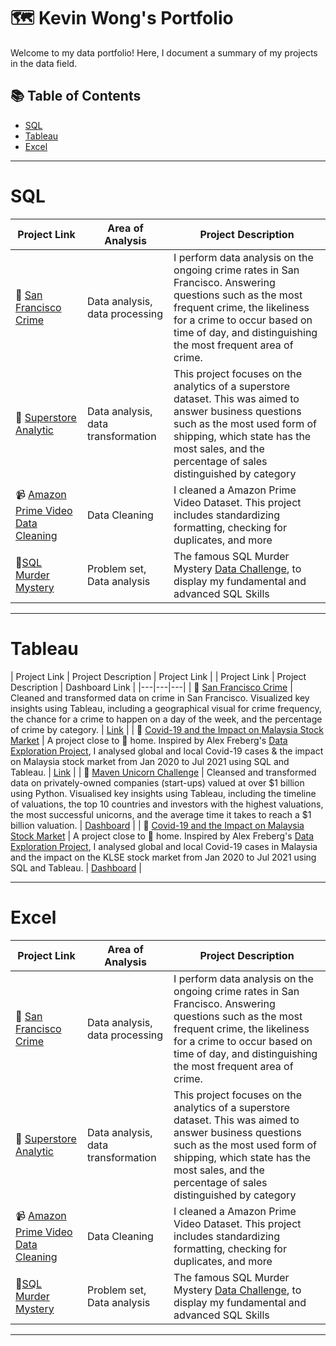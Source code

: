 # 🗺 Kevin Wong's Portfolio
Welcome to my data portfolio! Here, I document a summary of my projects in the data field. 
## 📚 Table of Contents
- [SQL](#sql)
- [Tableau](#tableau)
- [Excel](#Excel)

***

# SQL

| Project Link | Area of Analysis | Project Description | 
|---|---|---|
| 🌉 [San Francisco Crime](https://github.com/KevinWongSF/SQL-Projects/blob/main/San%20Francisco%20Crime) | Data analysis, data processing | I perform data analysis on the ongoing crime rates in San Francisco. Answering questions such as the most frequent crime, the likeliness for a crime to occur based on time of day, and distinguishing the most frequent area of crime. | 
| 🏪 [Superstore Analytic](https://github.com/KevinWongSF/SQL-Projects/blob/main/Superstore%20Analytic) | Data analysis, data transformation | This project focuses on the analytics of a superstore dataset. This was aimed to answer business questions such as the most used form of shipping, which state has the most sales, and the percentage of sales distinguished by category | 
| 📹 [Amazon Prime Video Data Cleaning](https://github.com/KevinWongSF/SQL-Projects/blob/main/Amazon%20Prime%20Video) | Data Cleaning | I cleaned a Amazon Prime Video Dataset. This project includes standardizing formatting, checking for duplicates, and more |  
| 🔎[SQL Murder Mystery](https://github.com/KevinWongSF/SQL-Projects/blob/main/Murder%20Mystery) | Problem set, Data analysis | The famous SQL Murder Mystery [Data Challenge](https://mystery.knightlab.com/), to display my fundamental and advanced SQL Skills|  

***

# Tableau

| Project Link | Project Description | Project Link |
| Project Link | Project Description | Dashboard Link |
|---|---|---|
| 🌉 [San Francisco Crime](https://github.com/KevinWongSF/Tableau-Projects/tree/main/San%20Francisco%20Crime) | Cleaned and transformed data on crime in San Francisco. Visualized key insights using Tableau, including a geographical visual for crime frequency, the chance for a crime to happen on a day of the week, and the percentage of crime by category. | [Link](https://public.tableau.com/app/profile/kevin.wong5782/viz/SanFranciscoCrime_16912854144130/Dashboard1) |
| 🦠 [Covid-19 and the Impact on Malaysia Stock Market](https://github.com/katiehuangx/Covid-19-and-Impact-on-Malaysia-stock-market) | A project close to 🏡 home. Inspired by Alex Freberg's [Data Exploration Project](https://www.youtube.com/watch?v=qfyynHBFOsM&list=PLUaB-1hjhk8H48Pj32z4GZgGWyylqv85f&index=1), I analysed global and local Covid-19 cases & the impact on Malaysia stock market from Jan 2020 to Jul 2021 using SQL and Tableau. | [Link](https://public.tableau.com/app/profile/katie.huang/viz/Covid-19anditsimpactonKLSEIndexPriceinMalaysia/Dashboard1) |
| 🦄 [Maven Unicorn Challenge](https://github.com/katiehuangx/Maven-Unicorn-Challenge) | Cleansed and transformed data on privately-owned companies (start-ups) valued at over $1 billion using Python. Visualised key insights using Tableau, including the timeline of valuations, the top 10 countries and investors with the highest valuations, the most successful unicorns, and the average time it takes to reach a $1 billion valuation. | [Dashboard](https://public.tableau.com/app/profile/katie.huang/viz/UnicornCompanies_16502745371460/Unicorns?publish=yes) |
| 🦠 [Covid-19 and the Impact on Malaysia Stock Market](https://github.com/katiehuangx/Covid-19-and-Impact-on-Malaysia-stock-market) | A project close to 🏡 home. Inspired by Alex Freberg's [Data Exploration Project](https://www.youtube.com/watch?v=qfyynHBFOsM&list=PLUaB-1hjhk8H48Pj32z4GZgGWyylqv85f&index=1), I analysed global and local Covid-19 cases in Malaysia and the impact on the KLSE stock market from Jan 2020 to Jul 2021 using SQL and Tableau. | [Dashboard](https://public.tableau.com/app/profile/katie.huang/viz/Covid-19anditsimpactonKLSEIndexPriceinMalaysia/Dashboard1) |

***


# Excel

| Project Link | Area of Analysis | Project Description | 
|---|---|---|
| 🌉 [San Francisco Crime](https://github.com/KevinWongSF/SQL-Projects/blob/main/San%20Francisco%20Crime) | Data analysis, data processing | I perform data analysis on the ongoing crime rates in San Francisco. Answering questions such as the most frequent crime, the likeliness for a crime to occur based on time of day, and distinguishing the most frequent area of crime. | 
| 🏪 [Superstore Analytic](https://github.com/KevinWongSF/SQL-Projects/blob/main/Superstore%20Analytic) | Data analysis, data transformation | This project focuses on the analytics of a superstore dataset. This was aimed to answer business questions such as the most used form of shipping, which state has the most sales, and the percentage of sales distinguished by category | 
| 📹 [Amazon Prime Video Data Cleaning](https://github.com/KevinWongSF/SQL-Projects/blob/main/Amazon%20Prime%20Video) | Data Cleaning | I cleaned a Amazon Prime Video Dataset. This project includes standardizing formatting, checking for duplicates, and more |  
| 🔎[SQL Murder Mystery](https://github.com/KevinWongSF/SQL-Projects/blob/main/Murder%20Mystery) | Problem set, Data analysis | The famous SQL Murder Mystery [Data Challenge](https://mystery.knightlab.com/), to display my fundamental and advanced SQL Skills|  

***
